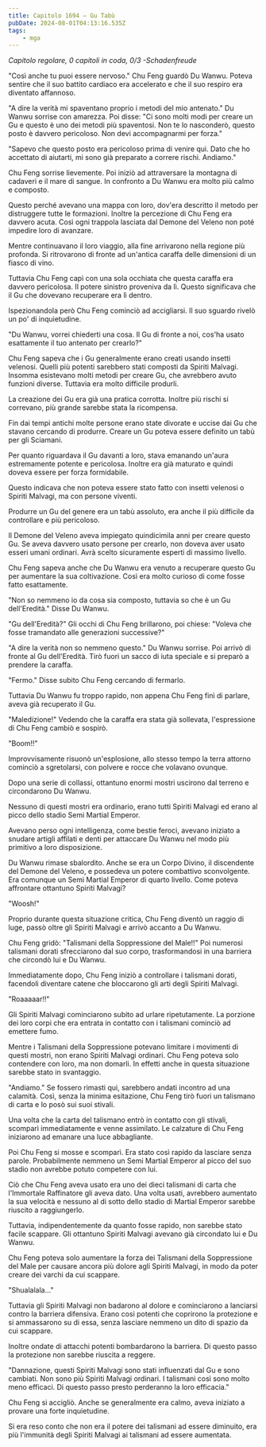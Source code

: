 ```yaml
---
title: Capitolo 1694 – Gu Tabù
pubDate: 2024-08-01T04:13:16.535Z
tags:
    - mga
---
```



<em>Capitolo regolare,
0 capitoli in coda, 0/3
-Schadenfreude</em>


"Così anche tu puoi essere nervoso." Chu Feng guardò Du Wanwu. Poteva sentire che il suo battito cardiaco era accelerato e che il suo respiro era diventato affannoso.


"A dire la verità mi spaventano proprio i metodi del mio antenato." Du Wanwu sorrise con amarezza. Poi disse: "Ci sono molti modi per creare un Gu e questo è uno dei metodi più spaventosi. Non te lo nasconderò, questo posto è davvero pericoloso. Non devi accompagnarmi per forza."


"Sapevo che questo posto era pericoloso prima di venire qui. Dato che ho accettato di aiutarti, mi sono già preparato a correre rischi. Andiamo."


Chu Feng sorrise lievemente. Poi iniziò ad attraversare la montagna di cadaveri e il mare di sangue. In confronto a Du Wanwu era molto più calmo e composto.


Questo perché avevano una mappa con loro, dov'era descritto il metodo per distruggere tutte le formazioni. Inoltre la percezione di Chu Feng era davvero acuta. Così ogni trappola lasciata dal Demone del Veleno non poté impedire loro di avanzare.


Mentre continuavano il loro viaggio, alla fine arrivarono nella regione più profonda. Si ritrovarono di fronte ad un'antica caraffa delle dimensioni di un fiasco di vino.


Tuttavia Chu Feng capì con una sola occhiata che questa caraffa era davvero pericolosa. Il potere sinistro proveniva da lì. Questo significava che il Gu che dovevano recuperare era lì dentro.


Ispezionandola però Chu Feng cominciò ad accigliarsi. Il suo sguardo rivelò un po' di inquietudine.


"Du Wanwu, vorrei chiederti una cosa. Il Gu di fronte a noi, cos'ha usato esattamente il tuo antenato per crearlo?"


Chu Feng sapeva che i Gu generalmente erano creati usando insetti velenosi. Quelli più potenti sarebbero stati composti da Spiriti Malvagi. Insomma esistevano molti metodi per creare Gu, che avrebbero avuto funzioni diverse. Tuttavia era molto difficile produrli.


La creazione dei Gu era già una pratica corrotta. Inoltre più rischi si correvano, più grande sarebbe stata la ricompensa.


Fin dai tempi antichi molte persone erano state divorate e uccise dai Gu che stavano cercando di produrre. Creare un Gu poteva essere definito un tabù per gli Sciamani.


Per quanto riguardava il Gu davanti a loro, stava emanando un'aura estremamente potente e pericolosa. Inoltre era già maturato e quindi doveva essere per forza formidabile.


Questo indicava che non poteva essere stato fatto con insetti velenosi o Spiriti Malvagi, ma con persone viventi.


Produrre un Gu del genere era un tabù assoluto, era anche il più difficile da controllare e più pericoloso.


Il Demone del Veleno aveva impiegato quindicimila anni per creare questo Gu. Se aveva davvero usato persone per crearlo, non doveva aver usato esseri umani ordinari. Avrà scelto sicuramente esperti di massimo livello.


Chu Feng sapeva anche che Du Wanwu era venuto a recuperare questo Gu per aumentare la sua coltivazione. Così era molto curioso di come fosse fatto esattamente.


"Non so nemmeno io da cosa sia composto, tuttavia so che è un Gu dell'Eredità." Disse Du Wanwu.


"Gu dell'Eredità?" Gli occhi di Chu Feng brillarono, poi chiese: "Voleva che fosse tramandato alle generazioni successive?"


"A dire la verità non so nemmeno questo." Du Wanwu sorrise. Poi arrivò di fronte al Gu dell'Eredità. Tirò fuori un sacco di iuta speciale e si preparò a prendere la caraffa.


"Fermo." Disse subito Chu Feng cercando di fermarlo.


Tuttavia Du Wanwu fu troppo rapido, non appena Chu Feng finì di parlare, aveva già recuperato il Gu.


"Maledizione!" Vedendo che la caraffa era stata già sollevata, l'espressione di Chu Feng cambiò e sospirò.


"Boom!!"


Improvvisamente risuonò un'esplosione, allo stesso tempo la terra attorno cominciò a sgretolarsi, con polvere e rocce che volavano ovunque.


Dopo una serie di collassi, ottantuno enormi mostri uscirono dal terreno e circondarono Du Wanwu.


Nessuno di questi mostri era ordinario, erano tutti Spiriti Malvagi ed erano al picco dello stadio Semi Martial Emperor.


Avevano perso ogni intelligenza, come bestie feroci, avevano iniziato a snudare artigli affilati e denti per attaccare Du Wanwu nel modo più primitivo a loro disposizione.


Du Wanwu rimase sbalordito. Anche se era un Corpo Divino, il discendente del Demone del Veleno, e possedeva un potere combattivo sconvolgente. Era comunque un Semi Martial Emperor di quarto livello. Come poteva affrontare ottantuno Spiriti Malvagi?


"Woosh!"


Proprio durante questa situazione critica, Chu Feng diventò un raggio di luge, passò oltre gli Spiriti Malvagi e arrivò accanto a Du Wanwu.


Chu Feng gridò: "Talismani della Soppressione del Male!!" Poi numerosi talismani dorati sfrecciarono dal suo corpo, trasformandosi in una barriera che circondò lui e Du Wanwu.


Immediatamente dopo, Chu Feng iniziò a controllare i talismani dorati, facendoli diventare catene che bloccarono gli arti degli Spiriti Malvagi.


"Roaaaaar!!"


Gli Spiriti Malvagi cominciarono subito ad urlare ripetutamente. La porzione dei loro corpi che era entrata in contatto con i talismani cominciò ad emettere fumo.


Mentre i Talismani della Soppressione potevano limitare i movimenti di questi mostri, non erano Spiriti Malvagi ordinari. Chu Feng poteva solo contendere con loro, ma non domarli. In effetti anche in questa situazione sarebbe stato in svantaggio.


"Andiamo." Se fossero rimasti qui, sarebbero andati incontro ad una calamità. Così, senza la minima esitazione, Chu Feng tirò fuori un talismano di carta e lo posò sui suoi stivali.


Una volta che la carta del talismano entrò in contatto con gli stivali, scomparì immediatamente e venne assimilato. Le calzature di Chu Feng iniziarono ad emanare una luce abbagliante.


Poi Chu Feng si mosse e scomparì. Era stato così rapido da lasciare senza parole. Probabilmente nemmeno un Semi Martial Emperor al picco del suo stadio non avrebbe potuto competere con lui.


Ciò che Chu Feng aveva usato era uno dei dieci talismani di carta che l'Immortale Raffinatore gli aveva dato. Una volta usati, avrebbero aumentato la sua velocità e nessuno al di sotto dello stadio di Martial Emperor sarebbe riuscito a raggiungerlo.


Tuttavia, indipendentemente da quanto fosse rapido, non sarebbe stato facile scappare. Gli ottantuno Spiriti Malvagi avevano già circondato lui e Du Wanwu.


Chu Feng poteva solo aumentare la forza dei Talismani della Soppressione del Male per causare ancora più dolore agli Spiriti Malvagi, in modo da poter creare dei varchi da cui scappare.


"Shualalala..."


Tuttavia gli Spiriti Malvagi non badarono al dolore e cominciarono a lanciarsi contro la barriera difensiva. Erano così potenti che coprirono la protezione e si ammassarono su di essa, senza lasciare nemmeno un dito di spazio da cui scappare.


Inoltre ondate di attacchi potenti bombardarono la barriera. Di questo passo la protezione non sarebbe riuscita a reggere.


"Dannazione, questi Spiriti Malvagi sono stati influenzati dal Gu e sono cambiati. Non sono più Spiriti Malvagi ordinari. I talismani così sono molto meno efficaci. Di questo passo presto perderanno la loro efficacia."


Chu Feng si accigliò. Anche se generalmente era calmo, aveva iniziato a provare una forte inquietudine.


Si era reso conto che non era il potere dei talismani ad essere diminuito, era più l'immunità degli Spiriti Malvagi ai talismani ad essere aumentata.
                                


                                



